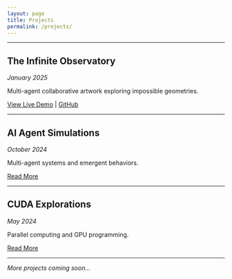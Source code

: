 ```yaml
---
layout: page
title: Projects
permalink: /projects/
---
```


---

## The Infinite Observatory
*January 2025*

Multi-agent collaborative artwork exploring impossible geometries.

[View Live Demo](https://curiouscaliboi.github.io/infinite-observatory/) | [GitHub](https://github.com/CuriousCaliBoi/infinite-observatory)

---

## AI Agent Simulations
*October 2024*

Multi-agent systems and emergent behaviors.

[Read More](/2024/10/06/CS_222_AI_Agents_simulations.html)

---

## CUDA Explorations
*May 2024*

Parallel computing and GPU programming.

[Read More](/2024/05/18/Cuda_1.html)

---

*More projects coming soon...*